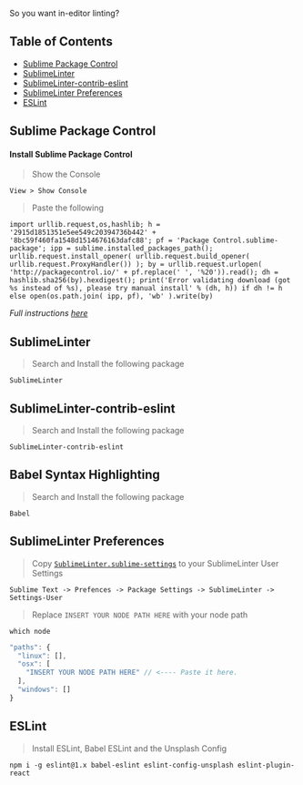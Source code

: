 So you want in-editor linting?

## Table of Contents
- [Sublime Package Control](https://github.com/unsplash/javascript/tree/master/linters/SublimeLinter#sublime-package-control)
- [SublimeLinter](https://github.com/unsplash/javascript/tree/master/linters/SublimeLinter#sublimelinter)
- [SublimeLinter-contrib-eslint](https://github.com/unsplash/javascript/tree/master/linters/SublimeLinter#sublimelinter-contrib-eslint)
- [SublimeLinter Preferences](https://github.com/unsplash/javascript/tree/master/linters/SublimeLinter#sublimelinter-preferences)
- [ESLint](https://github.com/unsplash/javascript/tree/master/linters/SublimeLinter#eslint)

## Sublime Package Control
#### Install Sublime Package Control
> Show the Console

```
View > Show Console
```

> Paste the following

```
import urllib.request,os,hashlib; h = '2915d1851351e5ee549c20394736b442' + '8bc59f460fa1548d1514676163dafc88'; pf = 'Package Control.sublime-package'; ipp = sublime.installed_packages_path(); urllib.request.install_opener( urllib.request.build_opener( urllib.request.ProxyHandler()) ); by = urllib.request.urlopen( 'http://packagecontrol.io/' + pf.replace(' ', '%20')).read(); dh = hashlib.sha256(by).hexdigest(); print('Error validating download (got %s instead of %s), please try manual install' % (dh, h)) if dh != h else open(os.path.join( ipp, pf), 'wb' ).write(by)
```

*Full instructions [here](https://packagecontrol.io/installation#st3)*

## SublimeLinter
> Search and Install the following package

```
SublimeLinter
```

## SublimeLinter-contrib-eslint
> Search and Install the following package

```
SublimeLinter-contrib-eslint
```

## Babel Syntax Highlighting
> Search and Install the following package

```
Babel
```

## SublimeLinter Preferences
> Copy [`SublimeLinter.sublime-settings`](https://github.com/unsplash/javascript/blob/master/linters/SublimeLinter/SublimeLinter.sublime-settings) to your SublimeLinter User Settings

```
Sublime Text -> Prefences -> Package Settings -> SublimeLinter -> Settings-User
```

> Replace `INSERT YOUR NODE PATH HERE` with your node path

```
which node
```

```js
"paths": {
  "linux": [],
  "osx": [
    "INSERT YOUR NODE PATH HERE" // <---- Paste it here.
  ],
  "windows": []
}
```

## ESLint
> Install ESLint, Babel ESLint and the Unsplash Config

```
npm i -g eslint@1.x babel-eslint eslint-config-unsplash eslint-plugin-react
```

